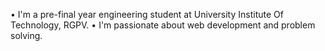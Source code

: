 
• I'm a pre-final year engineering student at University Institute Of Technology, RGPV.
• I'm passionate about web development and problem solving.















